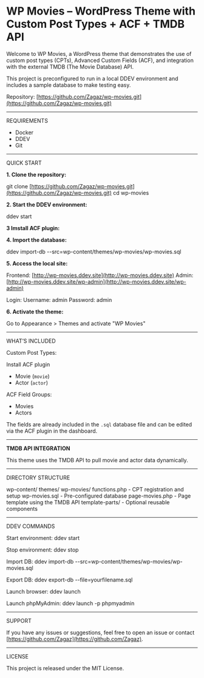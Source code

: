 # WP Movies – WordPress Theme with Custom Post Types + ACF + TMDB API

Welcome to WP Movies, a WordPress theme that demonstrates the use of custom post types (CPTs), Advanced Custom Fields (ACF), and integration with the external TMDB (The Movie Database) API.

This project is preconfigured to run in a local DDEV environment and includes a sample database to make testing easy.

Repository:
[https://github.com/Zagaz/wp-movies.git](https://github.com/Zagaz/wp-movies.git)

---

REQUIREMENTS

* Docker
* DDEV
* Git

---

QUICK START

**1. Clone the repository:**

   git clone [https://github.com/Zagaz/wp-movies.git](https://github.com/Zagaz/wp-movies.git)
   cd wp-movies

**2. Start the DDEV environment:**

   ddev start

**3 Imstall ACF plugin:**

**4. Import the database:**

   ddev import-db --src=wp-content/themes/wp-movies/wp-movies.sql

**5. Access the local site:**

   Frontend: [http://wp-movies.ddev.site](http://wp-movies.ddev.site)
   Admin:    [http://wp-movies.ddev.site/wp-admin](http://wp-movies.ddev.site/wp-admin)

   Login:
   Username: admin
   Password: admin

**6. Activate the theme:**

   Go to Appearance > Themes and activate "WP Movies"

---

WHAT’S INCLUDED

Custom Post Types:

Install ACF plugin

* Movie (`movie`)
* Actor (`actor`)

ACF Field Groups:

* Movies
* Actors

The fields are already included in the `.sql` database file and can be edited via the ACF plugin in the dashboard.

---

**TMDB API INTEGRATION**

This theme uses the TMDB API to pull movie and actor data dynamically.


---

DIRECTORY STRUCTURE

wp-content/
themes/
wp-movies/
functions.php          - CPT registration and setup
wp-movies.sql          - Pre-configured database
page-movies.php        - Page template using the TMDB API
template-parts/        - Optional reusable components


---

DDEV COMMANDS

Start environment:
ddev start

Stop environment:
ddev stop

Import DB:
ddev import-db --src=wp-content/themes/wp-movies/wp-movies.sql

Export DB:
ddev export-db --file=yourfilename.sql

Launch browser:
ddev launch

Launch phpMyAdmin:
ddev launch -p phpmyadmin

---

SUPPORT

If you have any issues or suggestions, feel free to open an issue or contact [https://github.com/Zagaz](https://github.com/Zagaz).

---

LICENSE

This project is released under the MIT License.

